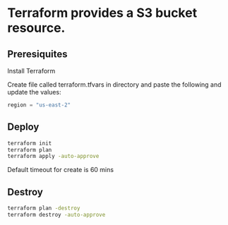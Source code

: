 # Terraform provides a S3 bucket resource.

## Preresiquites

Install Terraform

Create file called terraform.tfvars in directory and paste the following and update the values:

```terraform
region = "us-east-2"
```

## Deploy

```bash
terraform init
terraform plan
terraform apply -auto-approve
```

Default timeout for create is 60 mins

## Destroy

```bash
terraform plan -destroy
terraform destroy -auto-approve
```
